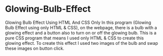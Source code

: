 # Glowing-Bulb-Effect
Glowing Bulb Effect Using HTML And CSS Only
In this program (Glowing Bulb Effect using only HTML & CSS), on the webpage, there is a bulb with a glowing effect and a button also to turn on or off the glowing bulb. This is a pure CSS program that means I used only HTML & CSS to create this glowing effect. To create this effect I used two images of the bulb and swap these images on button click.
